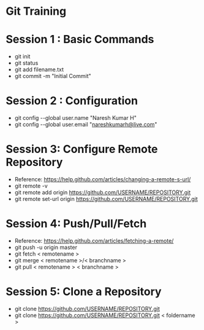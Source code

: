 # Git Training

# Session 1 : Basic Commands
* git init
* git status
* git add filename.txt
* git commit -m "Initial Commit"


# Session 2 : Configuration
* git config --global user.name "Naresh Kumar H"
* git config --global user.email "nareshkumarh@live.com"

# Session 3: Configure Remote Repository
* Reference: https://help.github.com/articles/changing-a-remote-s-url/
* git remote -v
* git remote add origin https://github.com/USERNAME/REPOSITORY.git
* git remote set-url origin https://github.com/USERNAME/REPOSITORY.git

# Session 4: Push/Pull/Fetch
* Reference: https://help.github.com/articles/fetching-a-remote/
* git push -u origin master
* git fetch < remotename > 
* git merge < remotename >/< branchname >
* git pull < remotename > < branchname >

# Session 5: Clone a Repository
* git clone https://github.com/USERNAME/REPOSITORY.git
* git clone https://github.com/USERNAME/REPOSITORY.git < foldername >
